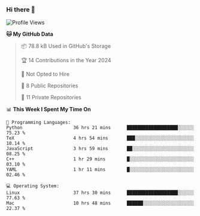 ### Hi there 👋

<!--
**huayuan4396/huayuan4396** is a ✨ _special_ ✨ repository because its `README.md` (this file) appears on your GitHub profile.

Here are some ideas to get you started:

- 🔭 I’m currently working on ...
- 🌱 I’m currently learning ...
- 👯 I’m looking to collaborate on ...
- 🤔 I’m looking for help with ...
- 💬 Ask me about ...
- 📫 How to reach me: ...
- 😄 Pronouns: ...
- ⚡ Fun fact: ...
-->

<!--START_SECTION:waka-->
![Profile Views](http://img.shields.io/badge/Profile%20Views-1-blue)

**🐱 My GitHub Data** 

> 📦 78.8 kB Used in GitHub's Storage 
 > 
> 🏆 14 Contributions in the Year 2024
 > 
> 🚫 Not Opted to Hire
 > 
> 📜 8 Public Repositories 
 > 
> 🔑 11 Private Repositories 
 > 
📊 **This Week I Spent My Time On** 

```text
💬 Programming Languages: 
Python                   36 hrs 21 mins      ███████████████████░░░░░░   75.23 % 
TeX                      4 hrs 54 mins       ███░░░░░░░░░░░░░░░░░░░░░░   10.14 % 
JavaScript               3 hrs 59 mins       ██░░░░░░░░░░░░░░░░░░░░░░░   08.25 % 
C++                      1 hr 29 mins        █░░░░░░░░░░░░░░░░░░░░░░░░   03.10 % 
YAML                     1 hr 11 mins        █░░░░░░░░░░░░░░░░░░░░░░░░   02.46 % 

💻 Operating System: 
Linux                    37 hrs 30 mins      ███████████████████░░░░░░   77.63 % 
Mac                      10 hrs 48 mins      ██████░░░░░░░░░░░░░░░░░░░   22.37 % 
```


<!--END_SECTION:waka-->

